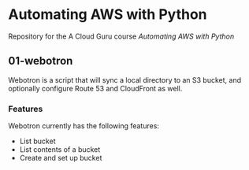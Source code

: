 # Automating AWS with Python

Repository for the A Cloud Guru course *Automating AWS with Python*

## 01-webotron

Webotron is a script that will sync a local directory to an S3 bucket, and
optionally configure Route 53 and CloudFront as well.

### Features

Webotron currently has the following features:

- List bucket
- List contents of a bucket
- Create and set up bucket
